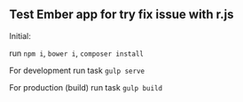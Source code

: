 ## Test Ember app for try fix issue with r.js

Initial:

run `npm i`, `bower i`, `composer install`

For development run task `gulp serve`

For production (build) run task `gulp build`